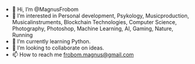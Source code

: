 - 👋 Hi, I’m @MagnusFrobom
- 👀 I’m interested in Personal development, Psykology, Musicproduction, Musicalinstruments, Blockchain Technologies, Computer Science, Photography, Photoshop, Machine Learning, AI, Gaming, Nature, Running
- 🌱 I’m currently learning Python.
- 💞️ I’m looking to collaborate on ideas.
- 📫 How to reach me frobom.magnus@gmail.com

<!---
MagnusFrobom/MagnusFrobom is a ✨ special ✨ repository because its `README.md` (this file) appears on your GitHub profile.
You can click the Preview link to take a look at your changes.
--->
